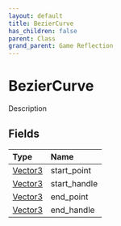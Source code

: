 ```yaml
---
layout: default
title: BezierCurve
has_children: false
parent: Class
grand_parent: Game Reflection
---
```

# BezierCurve
Description 

## Fields

| Type | Name |
|:----------|:--------------|
| [Vector3](/riftbreaker-wiki/docs/game-reflection/classes/vector3/) | start_point |
| [Vector3](/riftbreaker-wiki/docs/game-reflection/classes/vector3/) | start_handle |
| [Vector3](/riftbreaker-wiki/docs/game-reflection/classes/vector3/) | end_point |
| [Vector3](/riftbreaker-wiki/docs/game-reflection/classes/vector3/) | end_handle |

